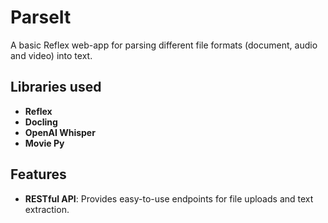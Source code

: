 # ParseIt

A basic Reflex web-app for parsing different file formats (document, audio and video) into text.

## Libraries used

- **Reflex**
- **Docling**
- **OpenAI Whisper**
- **Movie Py**

## Features

- **RESTful API**: Provides easy-to-use endpoints for file uploads and text extraction.
